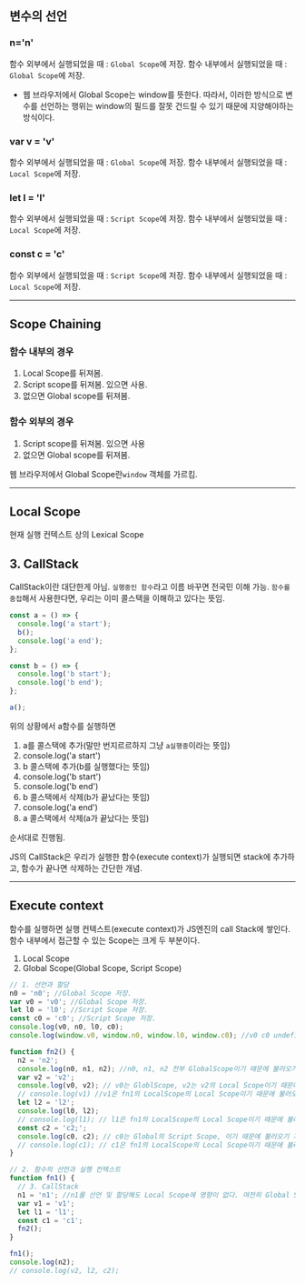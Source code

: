 ## 변수의 선언

### n='n'

함수 외부에서 실행되었을 때 : `Global Scope`에 저장.
함수 내부에서 실행되었을 때 : `Global Scope`에 저장.

- 웹 브라우저에서 Global Scope는 window를 뜻한다. 따라서, 이러한 방식으로 변수를 선언하는 행위는 window의 필드를 잘못 건드릴 수 있기 때문에 지양해야하는 방식이다.

### var v = 'v'

함수 외부에서 실행되었을 때 : `Global Scope`에 저장.
함수 내부에서 실행되었을 때 : `Local Scope`에 저장.

### let l = 'l'

함수 외부에서 실행되었을 때 : `Script Scope`에 저장.
함수 내부에서 실행되었을 때 : `Local Scope`에 저장.

### const c = 'c'

함수 외부에서 실행되었을 때 : `Script Scope`에 저장.
함수 내부에서 실행되었을 때 : `Local Scope`에 저장.

---

## Scope Chaining

### 함수 내부의 경우

1. Local Scope를 뒤져봄.
2. Script scope를 뒤져봄. 있으면 사용.
3. 없으면 Global scope를 뒤져봄.

### 함수 외부의 경우

1. Script scope를 뒤져봄. 있으면 사용
2. 없으면 Global scope를 뒤져봄.

웹 브라우저에서 Global Scope란`window` 객체를 가르킴.

---

## Local Scope

현재 실행 컨텍스트 상의 Lexical Scope

## 3. CallStack

CallStack이란 대단한게 아님. `실행중인 함수`라고 이름 바꾸면 전국민 이해 가능.
`함수를 중첩`해서 사용한다면, 우리는 이미 콜스택을 이해하고 있다는 뜻임.

```js
const a = () => {
  console.log('a start');
  b();
  console.log('a end');
};

const b = () => {
  console.log('b start');
  console.log('b end');
};

a();
```

위의 상황에서 a함수를 실행하면

1. a를 콜스택에 추가(말만 번지르르하지 그냥 `a실행중`이라는 뜻임)
2. console.log('a start')
3. b 콜스택에 추가(b를 실행했다는 뜻임)
4. console.log('b start')
5. console.log('b end')
6. b 콜스택에서 삭제(b가 끝났다는 뜻임)
7. console.log('a end')
8. a 콜스택에서 삭제(a가 끝났다는 뜻임)

순서대로 진행됨.

JS의 CallStack은 우리가 실행한 함수(execute context)가 실행되면 stack에 추가하고, 함수가 끝나면 삭제하는 간단한 개념.

---

## Execute context

함수를 실행하면 실행 컨텍스트(execute context)가 JS엔진의 call Stack에 쌓인다.
함수 내부에서 접근할 수 있는 Scope는 크게 두 부분이다.

1. Local Scope
2. Global Scope(Global Scope, Script Scope)

```js
// 1. 선언과 할당
n0 = 'n0'; //Global Scope 저장.
var v0 = 'v0'; //Global Scope 저장.
let l0 = 'l0'; //Script Scope 저장.
const c0 = 'c0'; //Script Scope 저장.
console.log(v0, n0, l0, c0);
console.log(window.v0, window.n0, window.l0, window.c0); //v0 c0 undefined undefined

function fn2() {
  n2 = 'n2';
  console.log(n0, n1, n2); //n0, n1, n2 전부 GlobalScope이기 때문에 불러오기 가능.
  var v2 = 'v2';
  console.log(v0, v2); // v0는 GloblScope, v2는 v2의 Local Scope이기 때문에 불러오기 가능.
  // console.log(v1) //v1은 fn1의 LocalScope의 Local Scope이기 때문에 불러오기 불가능. 에러남.
  let l2 = 'l2';
  console.log(l0, l2);
  // console.log(l1); // l1은 fn1의 LocalScope의 Local Scope이기 때문에 불러오기 불가능. 에러남.
  const c2 = 'c2;';
  console.log(c0, c2); // c0는 Global의 Script Scope, 이기 때문에 불러오기 가능.
  // console.log(c1); // c1은 fn1의 LocalScope의 Local Scope이기 때문에 불러오기 불가능. 에러남.
}

// 2. 함수의 선언과 실행 컨텍스트
function fn1() {
  // 3. CallStack
  n1 = 'n1'; //n1를 선언 및 할당해도 Local Scope에 영향이 없다. 여전히 Global Scope에 저장.
  var v1 = 'v1';
  let l1 = 'l1';
  const c1 = 'c1';
  fn2();
}

fn1();
console.log(n2);
// console.log(v2, l2, c2);
```
